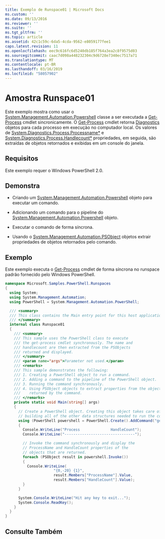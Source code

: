 ```yaml
---
title: Exemplo de Runspace01 | Microsoft Docs
ms.custom: ''
ms.date: 09/13/2016
ms.reviewer: ''
ms.suite: ''
ms.tgt_pltfrm: ''
ms.topic: article
ms.assetid: 42c1c59c-6da5-4cda-9562-e8059177fee1
caps.latest.revision: 11
ms.openlocfilehash: eec9c616fc6d5240db185f764a3ea2c8f9575d03
ms.sourcegitcommit: caac7d098a448232304c9d6728e7340ec7517a71
ms.translationtype: MT
ms.contentlocale: pt-BR
ms.lasthandoff: 03/16/2019
ms.locfileid: "58057902"
---
```

# <a name="runspace01-sample"></a>Amostra Runspace01

Este exemplo mostra como usar o [System.Management.Automation.Powershell](/dotnet/api/system.management.automation.powershell) classe a ser executada a [Get-Process](/powershell/module/Microsoft.PowerShell.Management/Get-Process) cmdlet sincronicamente. O [Get-Process](/powershell/module/Microsoft.PowerShell.Management/Get-Process) cmdlet retorna [Diagnostics](/dotnet/api/System.Diagnostics.Process) objetos para cada processo em execução no computador local. Os valores de [System.Diagnostics.Process.Processname*](/dotnet/api/System.Diagnostics.Process.ProcessName) e [System.Diagnostics.Process.Handlecount*](/dotnet/api/System.Diagnostics.Process.Handlecount) propriedades, em seguida, são extraídas de objetos retornados e exibidas em um console do janela.

## <a name="requirements"></a>Requisitos

 Este exemplo requer o Windows PowerShell 2.0.

## <a name="demonstrates"></a>Demonstra

- Criando um [System.Management.Automation.Powershell](/dotnet/api/system.management.automation.powershell) objeto para executar um comando.

- Adicionando um comando para o pipeline do [System.Management.Automation.Powershell](/dotnet/api/system.management.automation.powershell) objeto.

- Executar o comando de forma síncrona.

- Usando o [System.Management.Automation.PSObject](/dotnet/api/System.Management.Automation.PSObject) objetos extrair propriedades de objetos retornados pelo comando.

## <a name="example"></a>Exemplo

 Este exemplo executa o [Get-Process](/powershell/module/Microsoft.PowerShell.Management/Get-Process) cmdlet de forma síncrona no runspace padrão fornecido pelo Windows PowerShell.

```csharp
namespace Microsoft.Samples.PowerShell.Runspaces
{
  using System;
  using System.Management.Automation;
  using PowerShell = System.Management.Automation.PowerShell;

  /// <summary>
  /// This class contains the Main entry point for this host application.
  /// </summary>
  internal class Runspace01
  {
    /// <summary>
    /// This sample uses the PowerShell class to execute
    /// the get-process cmdlet synchronously. The name and
    /// handlecount are then extracted from the PSObjects
    /// returned and displayed.
    /// </summary>
    /// <param name="args">Parameter not used.</param>
    /// <remarks>
    /// This sample demonstrates the following:
    /// 1. Creating a PowerShell object to run a command.
    /// 2. Adding a command to the pipeline of the PowerShell object.
    /// 3. Running the command synchronously.
    /// 4. Using PSObject objects to extract properties from the objects
    ///    returned by the command.
    /// </remarks>
    private static void Main(string[] args)
    {
      // Create a PowerShell object. Creating this object takes care of
      // building all of the other data structures needed to run the command.
      using (PowerShell powershell = PowerShell.Create().AddCommand("get-process"))
      {
        Console.WriteLine("Process              HandleCount");
        Console.WriteLine("--------------------------------");

        // Invoke the command synchronously and display the
        // ProcessName and HandleCount properties of the
        // objects that are returned.
        foreach (PSObject result in powershell.Invoke())
        {
          Console.WriteLine(
                      "{0,-20} {1}",
                      result.Members["ProcessName"].Value,
                      result.Members["HandleCount"].Value);
        }
      }

      System.Console.WriteLine("Hit any key to exit...");
      System.Console.ReadKey();
    }
  }
}
```

## <a name="see-also"></a>Consulte Também
